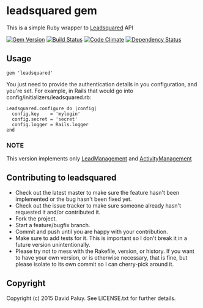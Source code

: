 # leadsquared gem

This is a simple Ruby wrapper to [Leadsquared](http://apidocs.leadsquared.com/) API

[![Gem Version](https://badge.fury.io/rb/leadsquared.png)](http://badge.fury.io/rb/leadsquared)
[![Build Status](https://secure.travis-ci.org/dpaluy/leadsquared.png)](http://travis-ci.org/dpaluy/leadsquared)
[![Code Climate](https://codeclimate.com/github/dpaluy/leadsquared/badges/gpa.svg)](https://codeclimate.com/github/dpaluy/leadsquared)
[![Dependency Status](https://gemnasium.com/dpaluy/leadsquared.svg)](https://gemnasium.com/dpaluy/leadsquared)

## Usage

`gem 'leadsquared'`

You just need to provide the authentication details in you configuration, and you're set. For example, in Rails that would go into config/initializers/leadsquared.rb:

```
Leadsquared.configure do |config|
  config.key    = 'mylogin'
  config.secret = 'secret'
  config.logger = Rails.logger
end
```

### NOTE

This version implements only [LeadManagement](http://apidocs.leadsquared.com/meta-data/) and [ActivityManagement](http://apidocs.leadsquared.com/get-activities-of-a-lead/)

## Contributing to leadsquared

* Check out the latest master to make sure the feature hasn't been implemented or the bug hasn't been fixed yet.
* Check out the issue tracker to make sure someone already hasn't requested it and/or contributed it.
* Fork the project.
* Start a feature/bugfix branch.
* Commit and push until you are happy with your contribution.
* Make sure to add tests for it. This is important so I don't break it in a future version unintentionally.
* Please try not to mess with the Rakefile, version, or history. If you want to have your own version, or is otherwise necessary, that is fine, but please isolate to its own commit so I can cherry-pick around it.

## Copyright

Copyright (c) 2015 David Paluy. See LICENSE.txt for further details.

